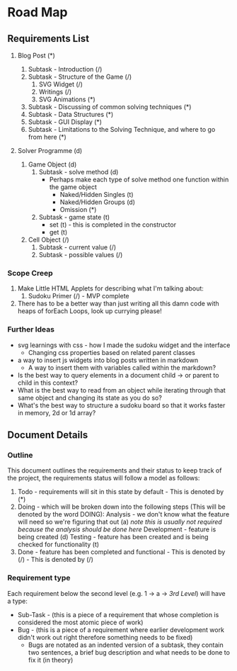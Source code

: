 # Road Map

## Requirements List

1. Blog Post (*)

   1. Subtask - Introduction (/)
   2. Subtask - Structure of the Game (/)
      1. SVG Widget (/)
      2. Writings (/)
      3. SVG Animations (*)
   3. Subtask - Discussing of common solving techniques (*)
   4. Subtask - Data Structures (*)
   5. Subtask - GUI Display (*)
   6. Subtask - Limitations to the Solving Technique, and where to go from here (*)

2. Solver Programme (d)
   1. Game Object (d)
      1. Subtask - solve method (d)
         - Perhaps make each type of solve method one function within the game object
            - Naked/Hidden Singles (t)
            - Naked/Hidden Groups (d)
            - Omission (*)
      2. Subtask - game state (t)
          - set (t) - this is completed in the constructor
          - get (t)
   2. Cell Object (/)
      1. Subtask - current value (/)
      2. Subtask - possible values (/)

### Scope Creep

1. Make Little HTML Applets for describing what I'm talking about:
   1. Sudoku Primer (/) - MVP complete
2. There has to be a better way than just writing all this damn code with heaps of forEach Loops, look up currying please!

### Further Ideas

- svg learnings with css - how I made the sudoku widget and the interface
  - Changing css properties based on related parent classes
- a way to insert js widgets into blog posts written in markdown
  - A way to insert them with variables called within the markdown?
- Is the best way to query elements in a document child -> or parent to child in this context?
- What is the best way to read from an object while iterating through that same object and changing its state as you do so?
- What's the best way to structure a sudoku board so that it works faster in memory, 2d or 1d array?

## Document Details

### Outline

This document outlines the requirements and their status to keep track of the project, the requirements status will follow a model as follows:

1. Todo - requirements will sit in this state by default - This is denoted by (*)
2. Doing - which will be broken down into the following steps (This will be denoted by the word DOING):
   Analysis - we don't know what the feature will need so we're figuring that out (a) _note this is usually not required because the analysis should be done here_
   Development - feature is being created (d)
   Testing - feature has been created and is being checked for functionality (t)
3. Done - feature has been completed and functional - This is denoted by (/) - This is denoted by (/)

### Requirement type

Each requirement below the second level (e.g. 1 -> a -> _3rd Level_) will have a type:

- Sub-Task - (this is a piece of a requirement that whose completion is considered the most atomic piece of work)
- Bug - (this is a piece of a requirement where earlier development work didn't work out right therefore something needs to be fixed)
  - Bugs are notated as an indented version of a subtask, they contain two sentences, a brief bug description and what needs to be done to fix it (in theory)
